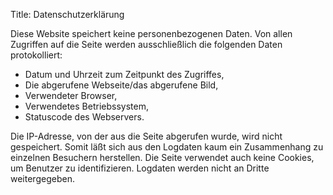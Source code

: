 Title: Datenschutzerklärung


Diese Website speichert keine personenbezogenen Daten. Von allen Zugriffen auf die Seite werden ausschließlich die folgenden Daten protokolliert: 

- Datum und Uhrzeit zum Zeitpunkt des Zugriffes,
- Die abgerufene Webseite/das abgerufene Bild,
- Verwendeter Browser,
- Verwendetes Betriebssystem,
- Statuscode des Webservers.

Die IP-Adresse, von der aus die Seite abgerufen wurde, wird nicht gespeichert. Somit läßt sich aus den Logdaten kaum ein Zusammenhang zu einzelnen Besuchern herstellen. Die Seite verwendet auch keine Cookies, um Benutzer zu identifizieren. Logdaten werden nicht an Dritte weitergegeben. 
